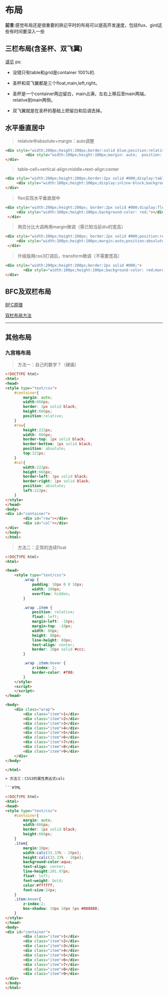 # 布局

__前言__:感觉布局还是很重要的熟记平时的布局可以提高开发速度，包括flux、gird这些有时间要深入一些

## 三栏布局(含圣杯、双飞翼)

[请见](https://blog.csdn.net/jikexueyuan5555/article/details/81078052)
ps:

* 没错只有table和grid是container 100%的.

* 圣杯和双飞翼都是三个float,main,left,right。

* 圣杯是一个container两边留白，main占满，左右上移后至main两端，relative到main两侧。

* 双飞翼就是在圣杯的基础上把留白和后调去掉。

## 水平垂直居中

> relatvie中absolute+margin：auto调整

```HTML
<div style="width:200px;height:200px;border:solid blue;position:relative;">
         <div style="width:100px;height:100px;margin: auto;  position: absolute;  top: 0; left: 0; bottom: 0; right: 0; background: red;"></div>
</div>
```

>table-cell+vertical-align:middle+text-align:center

```HTML
<div style="width:200px;height:200px;border:2px solid #000;display:table-cell;vertical-align:middle;text-align: center;">
     <div style="width:100px;height:100px;display:inline-block;background-color: red;"></div>
</div>
```

>flex实现水平垂直居中

```HTML
<div style="width:200px;height:200px; border:2px solid #000;display:flex;justify-content:center;align-items:center;">
     <div style="width:100px;height:100px;background-color: red;"></div>
 </div>
```

>用百分比大调再用margin微调（需已知当前div的宽高）

```HTML
<div style="width:200px;height:200px; border:2px solid #000;position:relative;">
     <div style="width:100px;height:100px;margin:auto;position:absolute;left:50%;top:50%;margin-left: -50px;margin-top:-50px;background-color: red;"></div>
 </div>
```

>升级版用css3打调后，transform微调（不需要宽高）

```HTML
<div style="width:200px;height:200px;border:2px solid #000;">
        <div style="width:100px;height:100px;background-color: red;margin-top: 50%;margin-left: 50%;transform: translate(-50%,-50%)"></div>
</div>
```

## BFC及双栏布局

[BFC原理](https://www.jianshu.com/p/acf76871d259)

[双栏布局方法](https://segmentfault.com/a/1190000010415257)

-----

## 其他布局

### 九宫格布局

>方法一：自己的数学？（硬画）

```HTML
<!DOCTYPE html>  
<html>  
<head>  
<style type="text/css">
    #container{
        margin: auto;
        width:666px;
        border: 1px solid black;
        height:666px;
        position:relative;
    }
    #row{
        height:222px;
        width: 666px;
        border-top: 1px solid black;
        border-bottom: 1px solid black;
        position: absolute;
        top:222px;
    }
    #col{
        width:222px;
        height:666px;
        border-left: 1px solid black;
        border-right: 1px solid black;
        position: absolute;
        left:222px;
    }
</style>
</head>  
<body>  
<div id="container">
        <div id="row"></div>
        <div id="col"></div>
</div>
</body>  
</html>
```

>方法二：正常的连续float

```HTML
<!DOCTYPE html>
<html>

<head>
    <style type="text/css">
        .wrap {
            padding: 10px 0 0 10px;
            width: 300px;
            overflow: hidden;
        }

        .wrap .item {
            position: relative;
            float: left;
            margin-left: -10px;
            margin-top: -10px;
            width: 80px;
            height: 80px;
            line-height: 80px;
            text-align: center;
            border: 10px solid #ccc;
        }

        .wrap .item:hover {
            z-index: 2;
            border-color: #f00;
        }
    </style>
    <script>
    </script>
</head>

<body>
    <div class="wrap">
        <div class="item">1</div>
        <div class="item">2</div>
        <div class="item">3</div>
        <div class="item">4</div>
        <div class="item">5</div>
        <div class="item">6</div>
        <div class="item">7</div>
        <div class="item">8</div>
        <div class="item">9</div>
    </div>
</body>

</html>

> 方法三：CSS3的属性表达式calc

```HTML

<!DOCTYPE html>  
<html>  
<head>  
<style type="text/css">
    #container{
        margin: auto;
        width:666px;
        border: 1px solid black;
        height:666px;
    }
    .item{
        margin:10px;
        width:calc(33.33% - 20px);
        height:calc(33.33% - 20px);
        background-color:aqua;
        text-align: center;
        line-height:201.97px;
        float: left;
        font-weight: bold;
        color:#ffffff;
        font-size:24px;
    }
    .item:hover{
        z-index:2;
        box-shadow: 10px 10px 5px #888888;
    }
</style>
</head>  
<body>  
<div id="container">
        <div class="item">1</div>
        <div class="item">2</div>
        <div class="item">3</div>
        <div class="item">4</div>
        <div class="item">5</div>
        <div class="item">6</div>
        <div class="item">7</div>
        <div class="item">8</div>
        <div class="item">9</div>
</div>
</body>  
</html>

```
